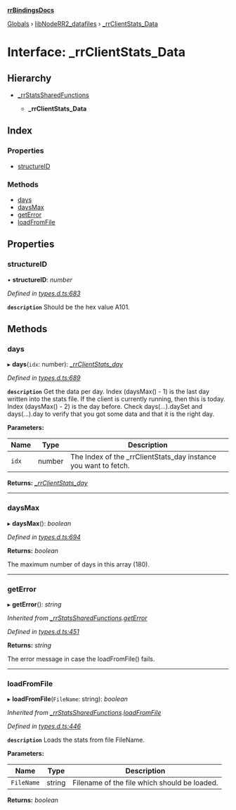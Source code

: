**[rrBindingsDocs](../README.md)**

[Globals](../README.md) › [libNodeRR2_datafiles](../modules/libnoderr2_datafiles.md) › [_rrClientStats_Data](libnoderr2_datafiles._rrclientstats_data.md)

# Interface: _rrClientStats_Data

## Hierarchy

* [_rrStatsSharedFunctions](libnoderr2_datafiles._rrstatssharedfunctions.md)

  * **_rrClientStats_Data**

## Index

### Properties

* [structureID](libnoderr2_datafiles._rrclientstats_data.md#structureid)

### Methods

* [days](libnoderr2_datafiles._rrclientstats_data.md#days)
* [daysMax](libnoderr2_datafiles._rrclientstats_data.md#daysmax)
* [getError](libnoderr2_datafiles._rrclientstats_data.md#geterror)
* [loadFromFile](libnoderr2_datafiles._rrclientstats_data.md#loadfromfile)

## Properties

###  structureID

• **structureID**: *number*

*Defined in [types.d.ts:683](https://github.com/Novalis15/RoyalRender-OpenExtensions/blob/5ba4523/rrNodeJS_rrBindings/nodeJS/win64/v6/types.d.ts#L683)*

**`description`** Should be the hex value A101.

## Methods

###  days

▸ **days**(`idx`: number): *[_rrClientStats_day](libnoderr2_datafiles._rrclientstats_day.md)*

*Defined in [types.d.ts:689](https://github.com/Novalis15/RoyalRender-OpenExtensions/blob/5ba4523/rrNodeJS_rrBindings/nodeJS/win64/v6/types.d.ts#L689)*

**`description`** Get the data per day. Index (daysMax() - 1) is the last day written into the stats file. If the client is currently running, then this is today. Index (daysMax() - 2) is the day before. Check days(...).daySet and days(...).day to verify that you got some data and that it is the right day.

**Parameters:**

Name | Type | Description |
------ | ------ | ------ |
`idx` | number | The Index of the _rrClientStats_day instance you want to fetch.  |

**Returns:** *[_rrClientStats_day](libnoderr2_datafiles._rrclientstats_day.md)*

___

###  daysMax

▸ **daysMax**(): *boolean*

*Defined in [types.d.ts:694](https://github.com/Novalis15/RoyalRender-OpenExtensions/blob/5ba4523/rrNodeJS_rrBindings/nodeJS/win64/v6/types.d.ts#L694)*

**Returns:** *boolean*

The maximum number of days in this array (180).

___

###  getError

▸ **getError**(): *string*

*Inherited from [_rrStatsSharedFunctions](libnoderr2_datafiles._rrstatssharedfunctions.md).[getError](libnoderr2_datafiles._rrstatssharedfunctions.md#geterror)*

*Defined in [types.d.ts:451](https://github.com/Novalis15/RoyalRender-OpenExtensions/blob/5ba4523/rrNodeJS_rrBindings/nodeJS/win64/v6/types.d.ts#L451)*

**Returns:** *string*

The error message in case the loadFromFile() fails.

___

###  loadFromFile

▸ **loadFromFile**(`FileName`: string): *boolean*

*Inherited from [_rrStatsSharedFunctions](libnoderr2_datafiles._rrstatssharedfunctions.md).[loadFromFile](libnoderr2_datafiles._rrstatssharedfunctions.md#loadfromfile)*

*Defined in [types.d.ts:446](https://github.com/Novalis15/RoyalRender-OpenExtensions/blob/5ba4523/rrNodeJS_rrBindings/nodeJS/win64/v6/types.d.ts#L446)*

**`description`** Loads the stats from file FileName.

**Parameters:**

Name | Type | Description |
------ | ------ | ------ |
`FileName` | string | Filename of the file which should be loaded.  |

**Returns:** *boolean*